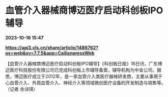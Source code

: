 # 血管介入器械商博迈医疗启动科创板IPO辅导

**2023-10-16 15:47**

**https://api3.cls.cn/share/article/1486762?os=web&sv=7.7.5&app=CailianpressWeb**

【血管介入器械商博迈医疗启动科创板IPO辅导】《科创板日报》16日讯，广东博迈医疗科技股份有限公司已完成科创板上市辅导备案，辅导机构为中金公司。据悉，博迈医疗成立于2012年，是一家血管介入类医疗器械研发商，主要从事用于心血管介入、外周血管介入、神经介入等领域微创医疗设备的开发制造与销售等。（记者 余诗琪）